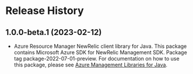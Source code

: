 # Release History

## 1.0.0-beta.1 (2023-02-12)

- Azure Resource Manager NewRelic client library for Java. This package contains Microsoft Azure SDK for NewRelic Management SDK.  Package tag package-2022-07-01-preview. For documentation on how to use this package, please see [Azure Management Libraries for Java](https://aka.ms/azsdk/java/mgmt).
